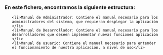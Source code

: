 <div class="content">
  <h3>En este fichero, encontramos la siguiente estructura: </h3>
  <ul>
    
    <li>Manual de Administrador: Contiene el manual necesario para los administradores del sistema, que requieran desplegar la aplicación </li>
    <li>Manual de Desarrollador: Contiene el manual necesario para los desarrolladores que deseen implementar nuevas funciones aplicación </li>
    <li>Manual de usuario: Contiene el manual necesario para entender el funcionamiento de nuestra aplicación, a nivel de uso</li>
  </ul>
</div>
